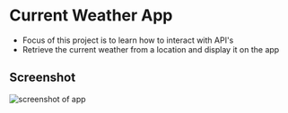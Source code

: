 # Current Weather App 

- Focus of this project is to learn how to interact with API's
- Retrieve the current weather from a location and display it on the app

## Screenshot
![screenshot of app](./src/images/screenshot.png)
